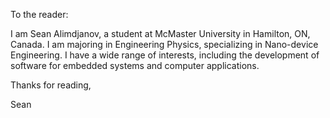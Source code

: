 To the reader:

I am Sean Alimdjanov, a student at McMaster University in Hamilton, ON, Canada. I am majoring in
Engineering Physics, specializing in Nano-device Engineering. I have a wide range of interests,
including the development of software for embedded systems and computer applications.

Thanks for reading,

Sean
